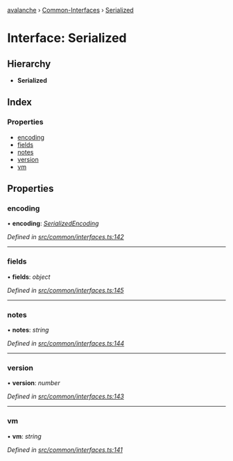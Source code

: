 [avalanche](../README.md) › [Common-Interfaces](../modules/common_interfaces.md) › [Serialized](common_interfaces.serialized.md)

# Interface: Serialized

## Hierarchy

* **Serialized**

## Index

### Properties

* [encoding](common_interfaces.serialized.md#encoding)
* [fields](common_interfaces.serialized.md#fields)
* [notes](common_interfaces.serialized.md#notes)
* [version](common_interfaces.serialized.md#version)
* [vm](common_interfaces.serialized.md#vm)

## Properties

###  encoding

• **encoding**: *[SerializedEncoding](../modules/src_utils.md#serializedencoding)*

*Defined in [src/common/interfaces.ts:142](https://github.com/ava-labs/avalanchejs/blob/ae78dee/src/common/interfaces.ts#L142)*

___

###  fields

• **fields**: *object*

*Defined in [src/common/interfaces.ts:145](https://github.com/ava-labs/avalanchejs/blob/ae78dee/src/common/interfaces.ts#L145)*

___

###  notes

• **notes**: *string*

*Defined in [src/common/interfaces.ts:144](https://github.com/ava-labs/avalanchejs/blob/ae78dee/src/common/interfaces.ts#L144)*

___

###  version

• **version**: *number*

*Defined in [src/common/interfaces.ts:143](https://github.com/ava-labs/avalanchejs/blob/ae78dee/src/common/interfaces.ts#L143)*

___

###  vm

• **vm**: *string*

*Defined in [src/common/interfaces.ts:141](https://github.com/ava-labs/avalanchejs/blob/ae78dee/src/common/interfaces.ts#L141)*
